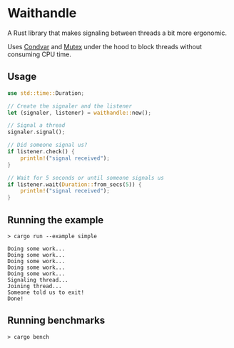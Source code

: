 # Waithandle

A Rust library that makes signaling between threads a bit more ergonomic.

Uses [Condvar][1] and [Mutex][2] under the hood to block threads 
without consuming CPU time.

## Usage

```rust
use std::time::Duration;

// Create the signaler and the listener
let (signaler, listener) = waithandle::new();

// Signal a thread
signaler.signal();

// Did someone signal us?
if listener.check() {
    println!("signal received");
}

// Wait for 5 seconds or until someone signals us
if listener.wait(Duration::from_secs(5)) {
    println!("signal received");
}
```

## Running the example

```
> cargo run --example simple
```

```
Doing some work...
Doing some work...
Doing some work...
Doing some work...
Doing some work...
Signaling thread...
Joining thread...
Someone told us to exit!
Done!
```

[1]: https://doc.rust-lang.org/std/sync/struct.Condvar.html
[2]: https://doc.rust-lang.org/std/sync/struct.Mutex.html

## Running benchmarks

```
> cargo bench
```